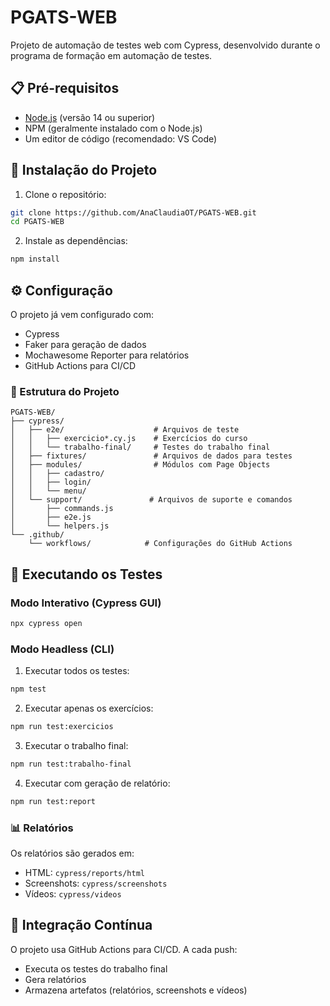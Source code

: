 # PGATS-WEB

Projeto de automação de testes web com Cypress, desenvolvido durante o programa de formação em automação de testes.

## 📋 Pré-requisitos

- [Node.js](https://nodejs.org/) (versão 14 ou superior)
- NPM (geralmente instalado com o Node.js)
- Um editor de código (recomendado: VS Code)

## 🚀 Instalação do Projeto

1. Clone o repositório:

```bash
git clone https://github.com/AnaClaudiaOT/PGATS-WEB.git
cd PGATS-WEB
```

2. Instale as dependências:

```bash
npm install
```

## ⚙️ Configuração

O projeto já vem configurado com:

- Cypress
- Faker para geração de dados
- Mochawesome Reporter para relatórios
- GitHub Actions para CI/CD

### 📁 Estrutura do Projeto

```
PGATS-WEB/
├── cypress/
│   ├── e2e/                    # Arquivos de teste
│   │   ├── exercicio*.cy.js    # Exercícios do curso
│   │   └── trabalho-final/     # Testes do trabalho final
│   ├── fixtures/               # Arquivos de dados para testes
│   ├── modules/                # Módulos com Page Objects
│   │   ├── cadastro/
│   │   ├── login/
│   │   └── menu/
│   └── support/               # Arquivos de suporte e comandos
│       ├── commands.js
│       ├── e2e.js
│       └── helpers.js
└── .github/
    └── workflows/            # Configurações do GitHub Actions
```

## 🎯 Executando os Testes

### Modo Interativo (Cypress GUI)

```bash
npx cypress open
```

### Modo Headless (CLI)

1. Executar todos os testes:

```bash
npm test
```

2. Executar apenas os exercícios:

```bash
npm run test:exercicios
```

3. Executar o trabalho final:

```bash
npm run test:trabalho-final
```

4. Executar com geração de relatório:

```bash
npm run test:report
```

### 📊 Relatórios

Os relatórios são gerados em:

- HTML: `cypress/reports/html`
- Screenshots: `cypress/screenshots`
- Vídeos: `cypress/videos`

## 🔄 Integração Contínua

O projeto usa GitHub Actions para CI/CD. A cada push:

- Executa os testes do trabalho final
- Gera relatórios
- Armazena artefatos (relatórios, screenshots e vídeos)
